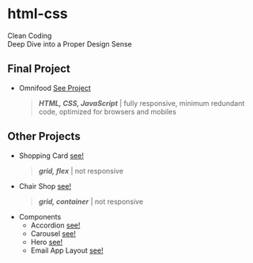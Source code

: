 # html-css
Clean Coding <br>
Deep Dive into a Proper Design Sense <br>

## Final Project
* Omnifood [See Project](https://omnifood-meals-ai.netlify.app/)
  > ***HTML, CSS, JavaScript*** | fully responsive, minimum redundant code, optimized for browsers and mobiles

## Other Projects
* Shopping Card [see!](https://strong-dragon-f6ad42.netlify.app/)
  >***grid, flex*** | not responsive
* Chair Shop [see!](https://vocal-eclair-488959.netlify.app/)
  > ***grid, container*** | not responsive
* Components
  - Accordion [see!](https://astounding-cranachan-7887d7.netlify.app)
  - Carousel [see!](https://gentle-brioche-64167a.netlify.app)
  - Hero [see!](https://magenta-selkie-f7f2a7.netlify.app)
  - Email App Layout [see!](https://celebrated-youtiao-e519c7.netlify.app)
